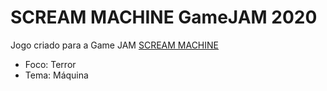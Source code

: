 # SCREAM MACHINE GameJAM 2020

Jogo criado para a Game JAM [SCREAM MACHINE](https://itch.io/jam/scream-machine)

- Foco: Terror
- Tema: Máquina
